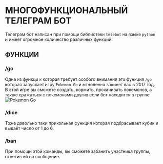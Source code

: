 # МНОГОФУНКЦИОНАЛЬНЫЙ ТЕЛЕГРАМ БОТ
Телеграм бот написан при помощи библиотеки `telebot` на языке `python` и имеет огромное количество различных функций.
## ФУНКЦИИ

### /go
Одна из функци к которая требует особого внимания это функция `/go` которая запускает игру `Pokemon Go` и мгновенно закинет вас в 2017 год. В этой игре вы сможете создать, кормить, прокачивать покемонов, а также сражаться с покемонами других если бот находится в группе
![Pokemon Go](/assets/images/pokemon_go.png)
### /dice
Тоже довольно таки прикольная функция которая подбрасывает кубик и выдаёт число от 1 до 6.
### /ban
При помощи этой команды, вы сможете забанить участника группы, ответив ей на сообщение.


